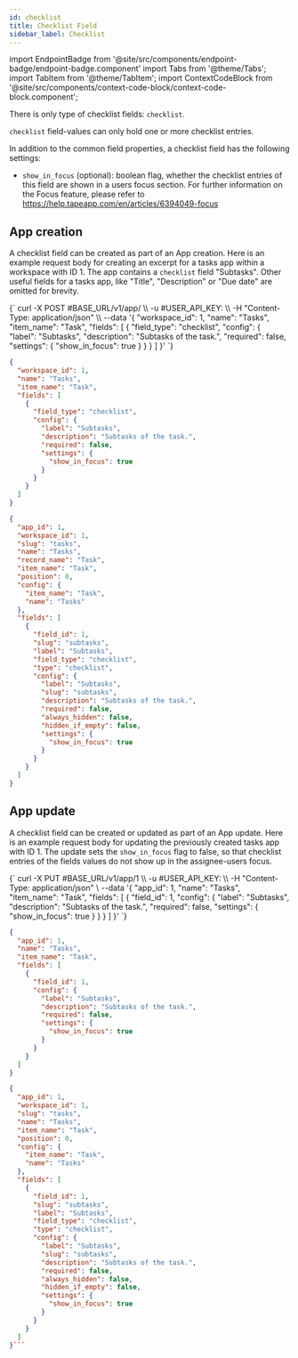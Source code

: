 ```yaml
---
id: checklist
title: Checklist Field
sidebar_label: Checklist
---
```


import EndpointBadge from '@site/src/components/endpoint-badge/endpoint-badge.component'
import Tabs from '@theme/Tabs';
import TabItem from '@theme/TabItem';
import ContextCodeBlock from '@site/src/components/context-code-block/context-code-block.component';

There is only type of checklist fields: `checklist`.

`checklist` field-values can only hold one or more checklist entries.

In addition to the common field properties, a checklist field has the following settings:

- `show_in_focus` (optional): boolean flag, whether the checklist entries of this field are shown in a users focus section. For further information on the Focus feature, please refer to https://help.tapeapp.com/en/articles/6394049-focus

## App creation

<EndpointBadge method="POST" url="https://api.tapeapp.com/v1/app" />

A checklist field can be created as part of an App creation. Here is an example request body for creating an excerpt for a tasks app within a workspace with ID 1.
The app contains a `checklist` field "Subtasks". Other useful fields for a tasks app, like "Title", "Description" or "Due date" are omitted for brevity.

<Tabs defaultValue="curl">

<TabItem value="curl" label="cURL">
<ContextCodeBlock language="shell" title='➡️      Request'>
{`
curl -X POST #BASE_URL/v1/app/ \\
   -u #USER_API_KEY: \\
   -H "Content-Type: application/json" \\
   --data '{
    "workspace_id": 1,
    "name": "Tasks",
    "item_name": "Task",
    "fields": [
      {
        "field_type": "checklist",
        "config": {
          "label": "Subtasks",
          "description": "Subtasks of the task.",
          "required": false,
          "settings": {
            "show_in_focus": true
          }
        }
      }
    ] 
  }'
`}
</ContextCodeBlock>
</TabItem>

<TabItem value="json" label="JSON">

```json title="➡️      Request">
{
  "workspace_id": 1,
  "name": "Tasks",
  "item_name": "Task",
  "fields": [
    {
      "field_type": "checklist",
      "config": {
        "label": "Subtasks",
        "description": "Subtasks of the task.",
        "required": false,
        "settings": {
          "show_in_focus": true
        }
      }
    }
  ]
}
```

</TabItem>
</Tabs>

```json title="⬅️      Response"
{
  "app_id": 1,
  "workspace_id": 1,
  "slug": "tasks",
  "name": "Tasks",
  "record_name": "Task",
  "item_name": "Task",
  "position": 0,
  "config": {
    "item_name": "Task",
    "name": "Tasks"
  },
  "fields": [
    {
      "field_id": 1,
      "slug": "subtasks",
      "label": "Subtasks",
      "field_type": "checklist",
      "type": "checklist",
      "config": {
        "label": "Subtasks",
        "slug": "subtasks",
        "description": "Subtasks of the task.",
        "required": false,
        "always_hidden": false,
        "hidden_if_empty": false,
        "settings": {
          "show_in_focus": true
        }
      }
    }
  ]
}
```

## App update

<EndpointBadge method="PUT" url="https://api.tapeapp.com/v1/app/{appId}" />

A checklist field can be created or updated as part of an App update. Here is an example request body for updating the previously created tasks app with ID 1.
The update sets the `show_in_focus` flag to false, so that checklist entries of the fields values do not show up in the assignee-users focus.

<Tabs defaultValue="curl">

<TabItem value="curl" label="cURL">
<ContextCodeBlock language="shell" title='➡️      Request'>
{`
curl -X PUT #BASE_URL/v1/app/1 \\
  -u #USER_API_KEY: \\
   -H "Content-Type: application/json" \
   --data '{
    "app_id": 1,
    "name": "Tasks",
    "item_name": "Task",
    "fields": [
       {
        "field_id": 1,
        "config": {
          "label": "Subtasks",
          "description": "Subtasks of the task.",
          "required": false,
          "settings": {
            "show_in_focus": true
          }
        }
      }
    ] 
  }'
`}
</ContextCodeBlock>
</TabItem>

<TabItem value="json" label="JSON">

```json title="➡️      Request">
{
  "app_id": 1,
  "name": "Tasks",
  "item_name": "Task",
  "fields": [
    {
      "field_id": 1,
      "config": {
        "label": "Subtasks",
        "description": "Subtasks of the task.",
        "required": false,
        "settings": {
          "show_in_focus": true
        }
      }
    }
  ]
}
```

</TabItem>
</Tabs>

````json title="⬅️      Response"
{
  "app_id": 1,
  "workspace_id": 1,
  "slug": "tasks",
  "name": "Tasks",
  "item_name": "Task",
  "position": 0,
  "config": {
    "item_name": "Task",
    "name": "Tasks"
  },
  "fields": [
    {
      "field_id": 1,
      "slug": "subtasks",
      "label": "Subtasks",
      "field_type": "checklist",
      "type": "checklist",
      "config": {
        "label": "Subtasks",
        "slug": "subtasks",
        "description": "Subtasks of the task.",
        "required": false,
        "always_hidden": false,
        "hidden_if_empty": false,
        "settings": {
          "show_in_focus": true
        }
      }
    }
  ]
}```

````
